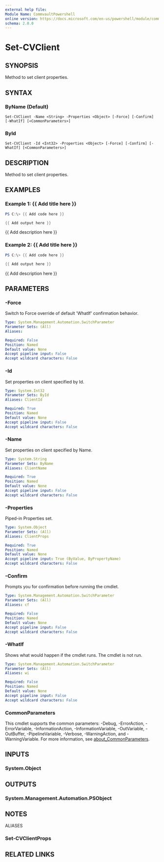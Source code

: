 ```yaml
---
external help file:
Module Name: CommvaultPowershell
online version: https://docs.microsoft.com/en-us/powershell/module/commvaultpowershell/set-cvclient
schema: 2.0.0
---
```


# Set-CVClient

## SYNOPSIS
Method to set client properties.

## SYNTAX

### ByName (Default)
```
Set-CVClient -Name <String> -Properties <Object> [-Force] [-Confirm] [-WhatIf] [<CommonParameters>]
```

### ById
```
Set-CVClient -Id <Int32> -Properties <Object> [-Force] [-Confirm] [-WhatIf] [<CommonParameters>]
```

## DESCRIPTION
Method to set client properties.

## EXAMPLES

### Example 1: {{ Add title here }}
```powershell
PS C:\> {{ Add code here }}

{{ Add output here }}
```

{{ Add description here }}

### Example 2: {{ Add title here }}
```powershell
PS C:\> {{ Add code here }}

{{ Add output here }}
```

{{ Add description here }}

## PARAMETERS

### -Force
Switch to Force override of default 'WhatIf' confirmation behavior.

```yaml
Type: System.Management.Automation.SwitchParameter
Parameter Sets: (All)
Aliases:

Required: False
Position: Named
Default value: None
Accept pipeline input: False
Accept wildcard characters: False
```

### -Id
Set properties on client specified by Id.

```yaml
Type: System.Int32
Parameter Sets: ById
Aliases: ClientId

Required: True
Position: Named
Default value: None
Accept pipeline input: False
Accept wildcard characters: False
```

### -Name
Set properties on client specified by Name.

```yaml
Type: System.String
Parameter Sets: ByName
Aliases: ClientName

Required: True
Position: Named
Default value: None
Accept pipeline input: False
Accept wildcard characters: False
```

### -Properties
Piped-in Properties set.

```yaml
Type: System.Object
Parameter Sets: (All)
Aliases: ClientProps

Required: True
Position: Named
Default value: None
Accept pipeline input: True (ByValue, ByPropertyName)
Accept wildcard characters: False
```

### -Confirm
Prompts you for confirmation before running the cmdlet.

```yaml
Type: System.Management.Automation.SwitchParameter
Parameter Sets: (All)
Aliases: cf

Required: False
Position: Named
Default value: None
Accept pipeline input: False
Accept wildcard characters: False
```

### -WhatIf
Shows what would happen if the cmdlet runs.
The cmdlet is not run.

```yaml
Type: System.Management.Automation.SwitchParameter
Parameter Sets: (All)
Aliases: wi

Required: False
Position: Named
Default value: None
Accept pipeline input: False
Accept wildcard characters: False
```

### CommonParameters
This cmdlet supports the common parameters: -Debug, -ErrorAction, -ErrorVariable, -InformationAction, -InformationVariable, -OutVariable, -OutBuffer, -PipelineVariable, -Verbose, -WarningAction, and -WarningVariable. For more information, see [about_CommonParameters](http://go.microsoft.com/fwlink/?LinkID=113216).

## INPUTS

### System.Object

## OUTPUTS

### System.Management.Automation.PSObject

## NOTES

ALIASES

### Set-CVClientProps

## RELATED LINKS

